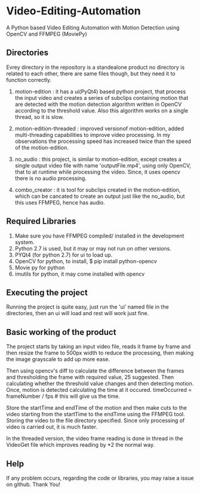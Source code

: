 # Video-Editing-Automation
A Python based Video Editing Automation with Motion Detection using OpenCV and FFMPEG (MoviePy)

## Directories
Evrey directory in the repository is a standealone product no directory is related to each other, there are same files though, but they need it to function correctly.

1. motion-edition : it has a ui(PyQt4) based python project, that process the input video and creates a series of subclips containing motion that are detected with the motion detection algorithm written in OpenCV according to the threshold value. Also this algorithm works on a single thread, so it is slow.

2. motion-edition-threaded : improved versionof motion-edition, added multi-threading capabilities to improve video processing. In my observations the processing speed has increased twice than the speed of the motion-edition.

3. no_audio : this project, is similar to motion-edition, except creates a single output video file with name 'outputFile.mp4', using only OpenCV, that to at runtime while processing the video. Since, it uses opencv there is no audio processing.

4. combo_creator : it is tool for subclips created in the motion-edition, which can be cancated to create an output just like the no_audio, but this uses FFMPEG, hence has audio.


## Required Libraries
1. Make sure you have FFMPEG compiled/ installed in the development system.
2. Python 2.7 is used, but it may or may not run on other versions.
3. PYQt4 (for python 2.7) for ui to load up.
4. OpenCV for python, to install, $ pip install python-opencv
5. Movie py for python
6. imutils for python, it may come installed with opencv

## Executing the project
Running the project is quite easy, just run the 'ui' named file in the directories, then an ui will load and rest will work just fine.

## Basic working of the product
The project starts by taking an input video file, reads it frame by frame and then resize the frame to 500px width to reduce the processing, then making the image grayscale to add up more ease. 

Then using opencv's diff to calculate the difference between the frames and thresholding the frame with required value, 25 suggested. Then calculating whether the threshold value changes and then detecting motion. Once, motion is detected calculating the time at it occured.
    timeOccurred = frameNumber / fps # this will give us the time.

Store the startTime and endTime of the motion and then make cuts to the video starting from the startTime to the endTime using the FFMPEG tool.
Storing the video to the file directory specified. Since only processing of video is carried out, it is much faster.

In the threaded version, the video frame reading is done in thread in the VideoGet file which improves reading by *2 the normal way.


## Help
If any problem occurs, regarding the code or libraries, you may raise a issue on github. Thank You!

